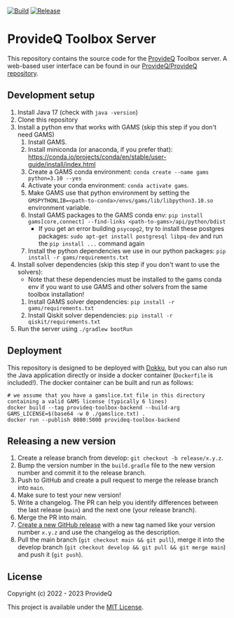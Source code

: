 [![Build](https://img.shields.io/github/actions/workflow/status/ProvideQ/toolbox-server/deploy-main.yml?style=for-the-badge)](https://github.com/ProvideQ/toolbox-server/actions/workflows/deploy-main.yml)
[![Release](https://img.shields.io/github/v/release/ProvideQ/toolbox-server?style=for-the-badge)](https://github.com/ProvideQ/toolbox-server/releases/)

# ProvideQ Toolbox Server
This repository contains the source code for the [ProvideQ](https://provideq.org) Toolbox server.
A web-based user interface can be found in our
[ProvideQ/ProvideQ repository](https://github.com/ProvideQ/ProvideQ).

## Development setup
1. Install Java 17 (check with `java -version`)
2. Clone this repository
3. Install a python env that works with GAMS (skip this step if you don't need GAMS)
   1. Install GAMS.
   2. Install miniconda (or anaconda, if you prefer that):
      https://conda.io/projects/conda/en/stable/user-guide/install/index.html
   3. Create a GAMS conda environment: `conda create --name gams python=3.10 --yes`
   4. Activate your conda environment: `conda activate gams`.
   5. Make GAMS use that python environment by setting the `GMSPYTHONLIB=<path-to-conda>/envs/gams/lib/libpython3.10.so`
      environment variable.
   6. Install GAMS packages to the GAMS conda env:
      `pip install gams[core,connect] --find-links <path-to-gams>/api/python/bdist`
      * If you get an error building `psycopg2`, try to install these postgres packages:
        `sudo apt-get install postgresql libpq-dev` and run the `pip install ...` command again
   7. Install the python dependencies we use in our python packages: `pip install -r gams/requirements.txt`
4. Install solver dependencies (skip this step if you don't want to use the solvers):
   * Note that these dependencies must be installed to the gams conda env if you want to use GAMS and other solvers from
     the same toolbox installation!
   1. Install GAMS solver dependencies: `pip install -r gams/requirements.txt`
   2. Install Qiskit solver dependencies: `pip install -r qiskit/requirements.txt` 
5. Run the server using `./gradlew bootRun`

## Deployment
This repository is designed to be deployed with [Dokku](https://dokku.com/), but you can also run 
the Java application directly or inside a docker container (`Dockerfile` is included!).
The docker container can be built and run as follows:
```shell
# we assume that you have a gamslice.txt file in this directory containing a valid GAMS license (typically 6 lines)
docker build --tag provideq-toolbox-backend --build-arg GAMS_LICENSE=$(base64 -w 0 ./gamslice.txt) .
docker run --publish 8080:5000 provideq-toolbox-backend
```

## Releasing a new version
1. Create a release branch from develop: `git checkout -b release/x.y.z`.
2. Bump the version number in the `build.gradle` file to the new version number and commit it to the release branch.
3. Push to GitHub and create a pull request to merge the release branch into `main`.
4. Make sure to test your new version!
5. Write a changelog.
   The PR can help you identify differences between the last release (`main`) and the next one (your release branch).
6. Merge the PR into main.
7. [Create a new GitHub release](https://github.com/ProvideQ/toolbox-server/releases/new) with a new tag named like your
   version number `x.y.z` and use the changelog as the description.
8. Pull the main branch (`git checkout main && git pull`),
   merge it into the develop branch (`git checkout develop && git pull && git merge main`)
   and push it (`git push`).

## License
Copyright (c) 2022 - 2023 ProvideQ

This project is available under the [MIT License](./LICENSE).